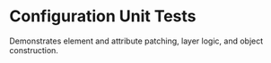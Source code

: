 # Configuration Unit Tests

Demonstrates element and attribute patching, layer logic, and object construction.
